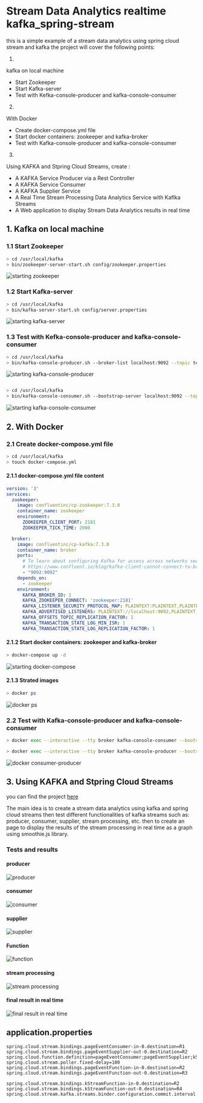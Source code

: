 # Stream Data Analytics realtime kafka_spring-stream

this is a simple example of a stream data analytics using spring cloud stream and kafka
the project will cover the following points:

1. 
kafka on local machine
- Start Zookeeper
- Start Kafka-server
- Test with Kefka-console-producer and kafka-console-consumer
2.
 With Docker 
 - Create docker-compose.yml file
 - Start docker containers: zookeeper and kafka-broker
 - Test with Kafka-console-producer and kafka-console-consumer
3. 
Using KAFKA and Stpring Cloud Streams, create :
- A KAFKA Service Producer via a Rest Controller
- A KAFKA Service Consumer
- A KAFKA Supplier Service
- A Real Time Stream Processing Data Analytics Service with Kaflka Streams
- A Web application to display Stream Data Analytics results in real time

## 1. Kafka on local machine

### 1.1 Start Zookeeper

```bash
> cd /usr/local/kafka
> bin/zookeeper-server-start.sh config/zookeeper.properties
```
![starting zookeeper](ressources//starting_zookeeper.png)

### 1.2 Start Kafka-server

```bash
> cd /usr/local/kafka
> bin/kafka-server-start.sh config/server.properties
```
![starting kafka-server](ressources//starting_kafka.png)

### 1.3 Test with Kefka-console-producer and kafka-console-consumer

```bash
> cd /usr/local/kafka
> bin/kafka-console-producer.sh --broker-list localhost:9092 --topic test
```

![starting kafka-console-producer](ressources//starting_kafka-console-producer.png)

```bash

> cd /usr/local/kafka
> bin/kafka-console-consumer.sh --bootstrap-server localhost:9092 --topic test --from-beginning
```

![starting kafka-console-consumer](ressources//starting_kafka-console-consumer.png)

## 2. With Docker

### 2.1 Create docker-compose.yml file

```bash
> cd /usr/local/kafka
> touch docker-compose.yml
```

#### 2.1.1 docker-compose.yml file content

```yml
version: '3'
services:
  zookeeper:
    image: confluentinc/cp-zookeeper:7.3.0
    container_name: zookeeper
    environment:
      ZOOKEEPER_CLIENT_PORT: 2181
      ZOOKEEPER_TICK_TIME: 2000

  broker:
    image: confluentinc/cp-kafka:7.3.0
    container_name: broker
    ports:
      # To learn about configuring Kafka for access across networks see
      # https://www.confluent.io/blog/kafka-client-cannot-connect-to-broker-on-aws-on-docker-etc/
      - "9092:9092"
    depends_on:
      - zookeeper
    environment:
      KAFKA_BROKER_ID: 1
      KAFKA_ZOOKEEPER_CONNECT: 'zookeeper:2181'
      KAFKA_LISTENER_SECURITY_PROTOCOL_MAP: PLAINTEXT:PLAINTEXT,PLAINTEXT_INTERNAL:PLAINTEXT
      KAFKA_ADVERTISED_LISTENERS: PLAINTEXT://localhost:9092,PLAINTEXT_INTERNAL://broker:29092
      KAFKA_OFFSETS_TOPIC_REPLICATION_FACTOR: 1
      KAFKA_TRANSACTION_STATE_LOG_MIN_ISR: 1
      KAFKA_TRANSACTION_STATE_LOG_REPLICATION_FACTOR: 1
```

#### 2.1.2 Start docker containers: zookeeper and kafka-broker

```bash
> docker-compose up -d
```

![starting docker-compose](ressources//docker-compose_up.png)

#### 2.1.3 Strated images

```bash
> docker ps
```

![docker ps](ressources//started-images.png)

### 2.2 Test with Kafka-console-producer and kafka-console-consumer

```bash
> docker exec --interactive --tty broker kafka-console-consumer --bootstrap-server broker:9092 --topic R2
```

```bash
> docker exec --interactive --tty broker kafka-console-producer --bootstrap-server broker:9092 --topic R2
```

![docker consumer-producer](ressources//consumer-producer-docker.png)

## 3. Using KAFKA and Stpring Cloud Streams

you can find the project [here](Stream-Data-Analytics-real-time_kafka_spring-stream/)

The main idea is to create a stream data analytics using kafka and spring cloud streams then test different functionalities of kafka streams such as: producer, consumer, supplier, stream processing, etc.
then to create an page to display the results of the stream processing in real time as a graph using smoothie.js library.

### Tests and results

#### producer

![producer](ressources//fsTestproducer.png)

#### consumer

![consumer](ressources//fsTestcunsumer.png)

#### supplier

![supplier](ressources//fsTestSupplier.png)

#### Function

![function](ressources//fsTestFunction.png)

#### stream processing

![stream processing](ressources//TestStreame.png)

#### final result in real time

![final result in real time](ressources//finalTest.png)


## application.properties

```properties
spring.cloud.stream.bindings.pageEventConsumer-in-0.destination=R1
spring.cloud.stream.bindings.pageEventSupplier-out-0.destination=R2
spring.cloud.function.definition=pageEventConsumer;pageEventSupplier;kStreamFunction
spring.cloud.stream.poller.fixed-delay=100
spring.cloud.stream.bindings.pageEventFunction-in-0.destination=R2
spring.cloud.stream.bindings.pageEventFunction-out-0.destination=R3

spring.cloud.stream.bindings.kStreamFunction-in-0.destination=R2
spring.cloud.stream.bindings.kStreamFunction-out-0.destination=R4
spring.cloud.stream.kafka.streams.binder.configuration.commit.interval.ms=1000
```